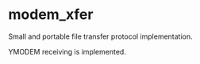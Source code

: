 # modem_xfer

Small and portable file transfer protocol implementation.

YMODEM receiving is implemented.
